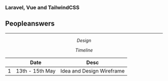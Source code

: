 ### Laravel, Vue and TailwindCSS

## Peopleanswers

---

$$ Design $$

$$ Timeline $$

<table style="width: 100%">
  <thead>
    <tr>
      <th></th>
      <th>Date</th>
      <th>Desc</th>
    </tr>
  </thead>
  <tbody>
    <tr>
      <td>1</td>
      <td>13th - 15th May</td>
      <td>Idea and Design Wireframe</td>
    </tr>
    <!-- <tr>
      <td>2</td>
      <td>16th - 21th May</td>
      <td>Implementing a layout using HTML, SCSS and JavaScript</td>
    </tr> -->
  </tbody>
